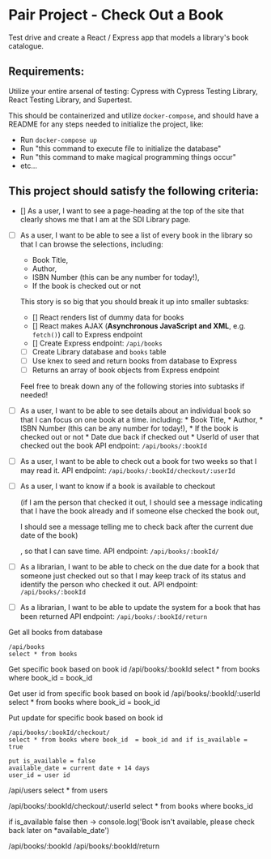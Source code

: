 # Pair Project - Check Out a Book
Test drive and create a React / Express app that models a library's book catalogue.

## Requirements:
Utilize your entire arsenal of testing: Cypress with Cypress Testing Library, React Testing Library, and Supertest.

This should be containerized and utilize `docker-compose`, and should have a README for any steps needed to initialize the project, like:

  * Run `docker-compose up`
  * Run "this command to execute file to initialize the database"
  * Run "this command to make magical programming things occur"
  * etc...

## This project should satisfy the following criteria:

- [] As a user, I want to see a page-heading at the top of the site that clearly shows me that I am at the SDI Library page.

- [ ] As a user, I want to be able to see a list of every book in the library so that I can browse the selections, including:
    * Book Title,
    * Author,
    * ISBN Number (this can be any number for today!),
    * If the book is checked out or not

    This story is so big that you should break it up into smaller subtasks:

  - [] React renders list of dummy data for books
  - [] React makes AJAX (__Asynchronous JavaScript and XML__, e.g. `fetch()`) call to Express endpoint
  - [] Create Express endpoint: `/api/books`    
  - [ ] Create Library database and `books` table
  - [ ] Use knex to seed and return books from database to Express
  - [ ] Returns an array of book objects from Express endpoint
  
  Feel free to break down any of the following stories into subtasks if needed!
    
- [ ]  As a user, I want to be able to see details about an individual book so that I can focus on one book at a time.
        including:
            * Book Title,
            * Author,
            * ISBN Number (this can be any number for today!),
            * If the book is checked out or not
            * Date due back if checked out
            * UserId of user that checked out the book
    API endpoint: `/api/books/:bookId`    
    
- [ ] As a user, I want to be able to check out a book for two weeks so that I may read it.
    API endpoint: `/api/books/:bookId/checkout/:userId`
    
- [ ] As a user, I want to know if a book is available to checkout
 
    (if I am the person that checked it out, 
    I should see a message indicating that I have the book already  and if someone else checked the book out,

    I should see a message telling me to check back after the current due date of the book)
    
    , so that I can save time.
    API endpoint: `/api/books/:bookId/`
    
- [ ]  As a librarian, I want to be able to check on the due date for a book that someone just checked out so that I may 	keep track of its status and identify the person who checked it out.
    API endpoint: `/api/books/:bookId`
    
- [ ] As a librarian, I want to be able to update the system for a book that has been returned
    API endpoint: `/api/books/:bookId/return`




Get all books from database

    /api/books
    select * from books

Get specific book based on book id
    /api/books/:bookId
    select * from books where book_id  = book_id 

Get user id from specific book based on book id
    /api/books/:bookId/:userId
    select * from books where book_id = book_id 

Put update for specific book based on book id

    /api/books/:bookId/checkout/
    select * from books where book_id  = book_id and if is_available = true

    put is_available = false
    available_date = current date + 14 days
    user_id = user id

/api/users
select * from users




/api/books/:bookId/checkout/:userId
select * from books where books_id  

if is_available false then ->
    console.log('Book isn't available, please check back later on *available_date')


/api/books/:bookId
/api/books/:bookId/return
